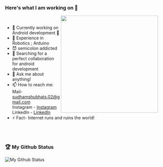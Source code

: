 ### Here's what I am working on 👋

 <img align='right' src='https://media.giphy.com/media/WodOtJNNNQEXRSSXp2/giphy.gif?raw=true' width='320"'>                                                                          <br>

- 🔭 Currently working on Android development 🔧                   
- 🤖 Experience in Robotics ; Arduino
- 😈 semicolon addicted
- 👯 Searching for a perfect collaboration for android development
- 💬 Ask me about anything!
- 📫 How to reach me:  Mail- sudhamshubhats.02@gmail.com<br>
                       Instagram - [Instagram](instagram.com/iamsudhamshu)<br>
                       LinkedIn - [LinkedIn](https://www.linkedin.com/in/sudhamshu-bhat-8b45961b7/)
- ⚡ Fact- Internet runs and ruins the world!   

<br><br>

### 🏆 My Github Status
![My Github Status](https://github-readme-stats.vercel.app/api?username=sudhamshu137&show_icons=true&theme=radical&line_height=33)



